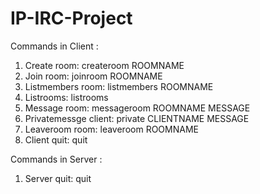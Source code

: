 # IP-IRC-Project
Commands in Client :

1. Create room:
	createroom ROOMNAME
2. Join room:
	joinroom ROOMNAME
3. Listmembers room:
	listmembers ROOMNAME
4. Listrooms:
	listrooms	
5. Message room:
	messageroom ROOMNAME MESSAGE
6. Privatemessge client:
	private CLIENTNAME MESSAGE
7. Leaveroom room:
	leaveroom ROOMNAME	
8. Client quit:
	quit

Commands in Server : 

1. Server quit:
	quit
